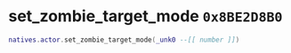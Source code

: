 # set_zombie_target_mode `0x8BE2D8B0`

```lua
natives.actor.set_zombie_target_mode(_unk0 --[[ number ]])
```